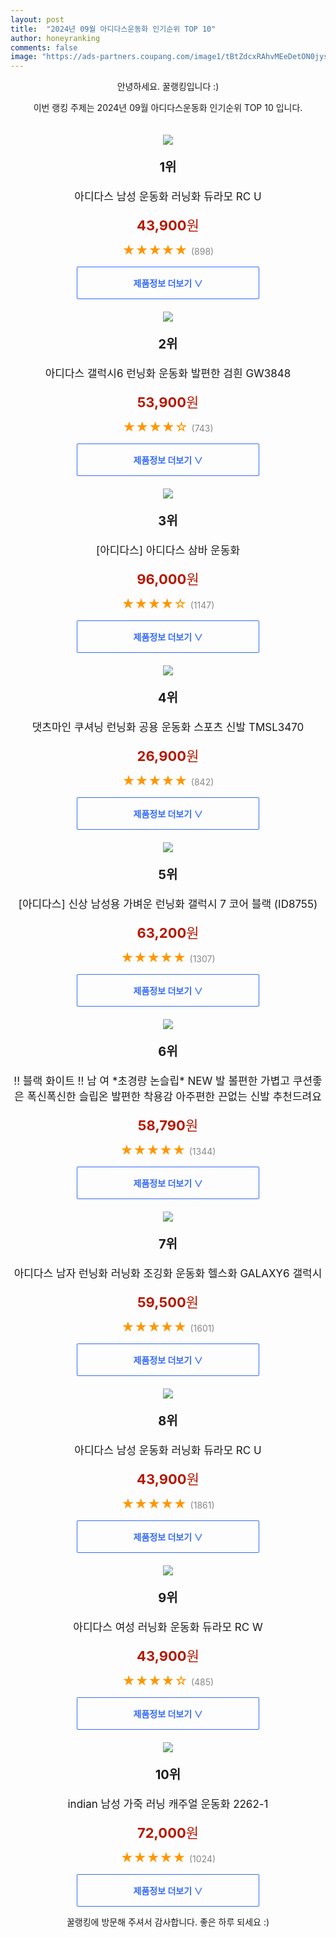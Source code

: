 ```yaml
---
layout: post
title:  "2024년 09월 아디다스운동화 인기순위 TOP 10"
author: honeyranking
comments: false
image: "https://ads-partners.coupang.com/image1/tBtZdcxRAhvMEeDetON0jysNfM5p01Xj2OhEhePV0kFrLrzsP0h6Nt0ABwSEVSq5dRCAOiYmVSTKxZL7f-GgyGIul0da3UF54QIwLE3eItJghb67B89gz0VjD9ryuKjbJxOOXN-JD2EnppeBrYlPPh3ssBzxSk7wlxQbU0QU7ZIMYP-Q9iBnZQbAzzYmWXtMZ0FEvmv2ZW6K8zDZZeiLpx4l0RBo7-YDJ2zvIxgSN15K-Fv-a1Fzh4P63U40cZB8fo-oPQJZZqsL8YUBXTDqGk7K6hJzS2BqGZ1DZ5_iNbcTlwIa0K3hfdk="
---
```

<p style="text-align: center;">안녕하세요. 꿀랭킹입니다 :)</p>
<p style="text-align: center;">이번 랭킹 주제는 2024년 09월 아디다스운동화 인기순위 TOP 10 입니다.</p><center><img src="https://ads-partners.coupang.com/image1/tBtZdcxRAhvMEeDetON0jysNfM5p01Xj2OhEhePV0kFrLrzsP0h6Nt0ABwSEVSq5dRCAOiYmVSTKxZL7f-GgyGIul0da3UF54QIwLE3eItJghb67B89gz0VjD9ryuKjbJxOOXN-JD2EnppeBrYlPPh3ssBzxSk7wlxQbU0QU7ZIMYP-Q9iBnZQbAzzYmWXtMZ0FEvmv2ZW6K8zDZZeiLpx4l0RBo7-YDJ2zvIxgSN15K-Fv-a1Fzh4P63U40cZB8fo-oPQJZZqsL8YUBXTDqGk7K6hJzS2BqGZ1DZ5_iNbcTlwIa0K3hfdk=" style="margin-top:20px" /></center><p style="text-align: center; font-size: 20px"><b>1위</b></p><p style="text-align: center; font-size: 17px">아디다스 남성 운동화 러닝화 듀라모 RC U</p><p style="text-align: center;"><span style="color: #b61800; font-size: 22px;"><b>43,900</b>원</span></p><p style="text-align: center;"><span style="color: #ff9600; font-size: 20px;">★★★★★ </span><span style="color: #878787;">(898)</span></p><center><a href="https://link.coupang.com/re/AFFSDP?lptag=AF3899140&subid=honeyrank&pageKey=8284153480&itemId=23885400806&vendorItemId=90908212691&traceid=V0-153-346d702481b89354&requestid=20240927170000202146457643&token=31850C%7CMIXED"><div style="font-size: 14px; display: inline-block; padding: 15px 90px; color: #346aff; border-radius: 2px; border: 1px solid #346aff; cursor: pointer;"><b>제품정보 더보기 &or;</b></div></a></center><center><img src="https://ads-partners.coupang.com/image1/iDjoUJ-IdIIuypUkiFLjCx8oE6o8h8cQMClHSHOIVIqHybD1wp3l4eWVsEtfhCVXLOGfqOYKX6d77fTkANQKiJYvD8NO70fgL4nZnz6350nLjj16LGc2ChlhJzIi_6vsTHyFUJIpakA8CPBWgW_4fOgW4_mew0zb-R7CcMZ68bZQ-woMy9w68NbE2HwDVFjXoRha7BGlW_NP1q_qxn1j7Qku8B4j9I42H5NhxxeGKRDP0vbgNrhW1J3DWl3GOCi1qWGy4rQPHbmQCapcqVoOX223g2JhSFabssfN3zrM5wBH76Xxo9ev9TpDXw==" style="margin-top:20px" /></center><p style="text-align: center; font-size: 20px"><b>2위</b></p><p style="text-align: center; font-size: 17px">아디다스 갤럭시6 런닝화 운동화 발편한 검흰 GW3848</p><p style="text-align: center;"><span style="color: #b61800; font-size: 22px;"><b>53,900</b>원</span></p><p style="text-align: center;"><span style="color: #ff9600; font-size: 20px;">★★★★☆ </span><span style="color: #878787;">(743)</span></p><center><a href="https://link.coupang.com/re/AFFSDP?lptag=AF3899140&subid=honeyrank&pageKey=6925323907&itemId=16026950022&vendorItemId=91075061958&traceid=V0-153-09203b8ef5997cdc&requestid=20240927170000202146457643&token=31850C%7CMIXED"><div style="font-size: 14px; display: inline-block; padding: 15px 90px; color: #346aff; border-radius: 2px; border: 1px solid #346aff; cursor: pointer;"><b>제품정보 더보기 &or;</b></div></a></center><center><img src="https://ads-partners.coupang.com/image1/UpvbB0pHEVVLUWO-UjDMhxRQzKM7w2kc-E5mPFSbhNU-wLKMYpSPfnov6v6XLYr6OW-ftUd3FjDpRRFIElo9Z9Q-PRYOv0uvnkNwcUHdYIECp1bkt9w5IaLZ4MoFxf8om_rvcLFk3nWpJzinOzhRXMEtKbKwQSkUUFzk4NRBWqpcgF_5kD8z6AhvqwkTRRPbX9xNzOmLaX-W0ONlKA3jiWJ29XBpWv8Iz070FnJFtS_up54Jn3d2VX0QmW6bLs5umb7Z1724G6RB2C4bXD8B20-WfEyLSvAkSaSVQxz_V9wlsMdMM9D8BXDgrw==" style="margin-top:20px" /></center><p style="text-align: center; font-size: 20px"><b>3위</b></p><p style="text-align: center; font-size: 17px">[아디다스] 아디다스 삼바 운동화</p><p style="text-align: center;"><span style="color: #b61800; font-size: 22px;"><b>96,000</b>원</span></p><p style="text-align: center;"><span style="color: #ff9600; font-size: 20px;">★★★★☆ </span><span style="color: #878787;">(1147)</span></p><center><a href="https://link.coupang.com/re/AFFSDP?lptag=AF3899140&subid=honeyrank&pageKey=7811794707&itemId=21845131945&vendorItemId=90813314601&traceid=V0-153-4648e77d4a4a9349&requestid=20240927170000202146457643&token=31850C%7CMIXED"><div style="font-size: 14px; display: inline-block; padding: 15px 90px; color: #346aff; border-radius: 2px; border: 1px solid #346aff; cursor: pointer;"><b>제품정보 더보기 &or;</b></div></a></center><center><img src="https://ads-partners.coupang.com/image1/5rbZT1WcLPrfwxS95q9DM23IqQY-RriTZFYT32qa4-CexUe3phG93lghDwu0dj3P8Sx6zdsBIpbv2hNi_kENCuk7-gl5n65UMZjw9ZCw1BuqnxelPOR2ffa2lpN8qha2wvL2cXNfjc0DXK5jtSo_vdDu9EOPOsiIXU7X3j_v0TH_jQuosoW3RsqBMFphXmOVyOLg2eLFv4nn6sEBdE18snFEFgb_iJPZZODdktHifazBeP2yNovdWlc2RfOQcOCE4sLMBSN5iOn2bg0oBFLOZlM7-puUiURV0bOrrgObsBseISez1Rc04yi5x0wELw==" style="margin-top:20px" /></center><p style="text-align: center; font-size: 20px"><b>4위</b></p><p style="text-align: center; font-size: 17px">댓츠마인 쿠셔닝 런닝화 공용 운동화 스포츠 신발 TMSL3470</p><p style="text-align: center;"><span style="color: #b61800; font-size: 22px;"><b>26,900</b>원</span></p><p style="text-align: center;"><span style="color: #ff9600; font-size: 20px;">★★★★★ </span><span style="color: #878787;">(842)</span></p><center><a href="https://link.coupang.com/re/AFFSDP?lptag=AF3899140&subid=honeyrank&pageKey=5063554982&itemId=6840642164&vendorItemId=74133262143&traceid=V0-153-c99c6d9745df008a&clickBeacon=7e9b5860-7ca6-11ef-8ce4-ee6789ea9c01%7E3&requestid=20240927170000202146457643&token=31850C%7CMIXED"><div style="font-size: 14px; display: inline-block; padding: 15px 90px; color: #346aff; border-radius: 2px; border: 1px solid #346aff; cursor: pointer;"><b>제품정보 더보기 &or;</b></div></a></center><center><img src="https://ads-partners.coupang.com/image1/JCXZ57NyshTHv6tWJClwfsI7xfpiAqNEGGED4TCTLMHZVkk7clUrbWegWuonPCJ4HZSpYpy8kyQPWlM6Zwd0NZ8gB6rN4FVhJ_SjLw3wFX3ZY_a6EPJJRFfEnuVNwPSyezGV4j5Zg4Lkiyb4NKZTLBp8vqbxGMRBQVaWQS8uSqxDCkDATQF4y2LvXdSI9t_RiWqOn_hMYwqhzQnIRnzcbxC5_Mq3vWPfNgGwfhHc8Ll0kqBFhtDjP9h32eZpplj5fNFk3VHewRSDRrx2mKs7tuQ8iXQ4M-CpJNAZlaNF9RxvY5WtRn2gTLs=" style="margin-top:20px" /></center><p style="text-align: center; font-size: 20px"><b>5위</b></p><p style="text-align: center; font-size: 17px">[아디다스] 신상 남성용 가벼운 런닝화 갤럭시 7 코어 블랙 (ID8755)</p><p style="text-align: center;"><span style="color: #b61800; font-size: 22px;"><b>63,200</b>원</span></p><p style="text-align: center;"><span style="color: #ff9600; font-size: 20px;">★★★★★ </span><span style="color: #878787;">(1307)</span></p><center><a href="https://link.coupang.com/re/AFFSDP?lptag=AF3899140&subid=honeyrank&pageKey=8309658164&itemId=23977056824&vendorItemId=91020519953&traceid=V0-153-f9f0b36c5fb20477&requestid=20240927170000202146457643&token=31850C%7CMIXED"><div style="font-size: 14px; display: inline-block; padding: 15px 90px; color: #346aff; border-radius: 2px; border: 1px solid #346aff; cursor: pointer;"><b>제품정보 더보기 &or;</b></div></a></center><center><img src="https://ads-partners.coupang.com/image1/A1t9ASCRQ47fLjgYA_AhqrDEAjOjM3mXBO4XsUN2cWa8xfIMnR072Q-LRHK-Sc7FsY7V2pxqWqbwWfQ-2xIVksRc549QbOMOeKcgGXueKnpQ5HMVjp26teIdExfN9gn-8758oUjUoUB4ZK7xtaJCJmk2Kx7igIpEJKxC4FVhRlHXCFt17nHadVJUc0cCphUitU7nzXDuH-7S5laKSILZo6tstyVaQoL0RvzReAvrvi4sS0g83JO1aEDVCVVS8kr0kkkWBZUW6OU5fnOPkahPSq4FNSg6q0ABci991nSK_kArRORyz4EtWiOOUJwrtQ==" style="margin-top:20px" /></center><p style="text-align: center; font-size: 20px"><b>6위</b></p><p style="text-align: center; font-size: 17px">!! 블랙 화이트 !! 남 여 *초경량 논슬립* NEW 발 볼편한 가볍고 쿠션좋은 폭신폭신한 슬립온 발편한 착용감 아주편한 끈없는 신발 추천드려요</p><p style="text-align: center;"><span style="color: #b61800; font-size: 22px;"><b>58,790</b>원</span></p><p style="text-align: center;"><span style="color: #ff9600; font-size: 20px;">★★★★★ </span><span style="color: #878787;">(1344)</span></p><center><a href="https://link.coupang.com/re/AFFSDP?lptag=AF3899140&subid=honeyrank&pageKey=6348767278&itemId=15484298249&vendorItemId=90795194983&traceid=V0-153-e4943fbce925c69a&clickBeacon=7e9b7f70-7ca6-11ef-97c8-f8c8d1bdca5e%7E3&requestid=20240927170000202146457643&token=31850C%7CMIXED"><div style="font-size: 14px; display: inline-block; padding: 15px 90px; color: #346aff; border-radius: 2px; border: 1px solid #346aff; cursor: pointer;"><b>제품정보 더보기 &or;</b></div></a></center><center><img src="https://ads-partners.coupang.com/image1/Rgehsw96PoS2sCr-RqAMnuOlyK2FDLIUsGIfGCwKWFOPYYs7lB-x1xqR7wK45ceWAwJm6IladbJ9aLm7voNVl-SDrVTF_teeyj6drmx7-FdM3MfFmT_tuL3nTlNKc0NLLXaqtHzV9kZLc1Y4qkTrdU3ukLgZuoMinhLHUutxSQbkYJjyrEkb59w2Y7L1XT-xXCUqGbRPxp5ol86l4QChuAuTs5eLotZw8o0jrPFCVkkLQWjBbNnK5UzX3zkpTJ69nBkKyElLEjOpqTNNFiMFWuhfa4kgX4igWA_xqNic5Iot_4JUITsmnlnj" style="margin-top:20px" /></center><p style="text-align: center; font-size: 20px"><b>7위</b></p><p style="text-align: center; font-size: 17px">아디다스 남자 런닝화 러닝화 조깅화 운동화 헬스화 GALAXY6 갤럭시</p><p style="text-align: center;"><span style="color: #b61800; font-size: 22px;"><b>59,500</b>원</span></p><p style="text-align: center;"><span style="color: #ff9600; font-size: 20px;">★★★★★ </span><span style="color: #878787;">(1601)</span></p><center><a href="https://link.coupang.com/re/AFFSDP?lptag=AF3899140&subid=honeyrank&pageKey=8308717256&itemId=23973247572&vendorItemId=90994577761&traceid=V0-153-66e3a265b2404ef2&requestid=20240927170000202146457643&token=31850C%7CMIXED"><div style="font-size: 14px; display: inline-block; padding: 15px 90px; color: #346aff; border-radius: 2px; border: 1px solid #346aff; cursor: pointer;"><b>제품정보 더보기 &or;</b></div></a></center><center><img src="https://ads-partners.coupang.com/image1/lTzFKn2w0LX5af-slaiqdHogRXQSXD-rGCkp-Uw7yG45yWgzV8kqPEP4tWzOR-UvANXSBi5s-XUZ3vIus7wsryRVLrJks4Mqtah-T-deNWkRLW-7TjxYPiMQoM28FwKCSIxoJxWhXpb8AQNth33ohr1cfzHqfeEleAPQX2qUgErKm1vE9B1BUVE8m2udgoHNXYbJ-gf04de-cNAPnYX25An8OIzhK7ozCJmqfrRfLUKPykgz3QpiFjHPZyYyvRHT9Ugj9VOP9yN8GL1Vsu7PeYcTX_OonAxIEuQCUlPuW4rB5_IaJnBU424=" style="margin-top:20px" /></center><p style="text-align: center; font-size: 20px"><b>8위</b></p><p style="text-align: center; font-size: 17px">아디다스 남성 운동화 러닝화 듀라모 RC U</p><p style="text-align: center;"><span style="color: #b61800; font-size: 22px;"><b>43,900</b>원</span></p><p style="text-align: center;"><span style="color: #ff9600; font-size: 20px;">★★★★★ </span><span style="color: #878787;">(1861)</span></p><center><a href="https://link.coupang.com/re/AFFSDP?lptag=AF3899140&subid=honeyrank&pageKey=8284164471&itemId=23885445836&vendorItemId=90908257087&traceid=V0-153-2aaa8f4647d4fdab&requestid=20240927170000202146457643&token=31850C%7CMIXED"><div style="font-size: 14px; display: inline-block; padding: 15px 90px; color: #346aff; border-radius: 2px; border: 1px solid #346aff; cursor: pointer;"><b>제품정보 더보기 &or;</b></div></a></center><center><img src="https://ads-partners.coupang.com/image1/qE1pYWb4M6isenbIqE_NcPxAL60CTU45ItF52WdEzRZnNOkjCPpN7Iz3zHVnF2IA--Dxu31yFU4N6sOEYQ0tc9U6jvMfIgPuY9Hq0DJMuXy6Aa0mzqxvWoijmQYU5pdjAoripdMob48fspcdfvcXf_7_DFeSE37NQgIWl8yUU40pzQVaCQT5EE28Z_IZODBKvTeTXFw4VS3Kf3Q4USMjiJxyxvczvt362M8kVpvKPWuxy_x-gQnywgVyfKiSkS4_cZqkQp79zNuutkxtzZPaTIk9kPBDumHJA9LDaIOwSVRIZmf_voMt3e1_qQ==" style="margin-top:20px" /></center><p style="text-align: center; font-size: 20px"><b>9위</b></p><p style="text-align: center; font-size: 17px">아디다스 여성 러닝화 운동화 듀라모 RC W</p><p style="text-align: center;"><span style="color: #b61800; font-size: 22px;"><b>43,900</b>원</span></p><p style="text-align: center;"><span style="color: #ff9600; font-size: 20px;">★★★★☆ </span><span style="color: #878787;">(485)</span></p><center><a href="https://link.coupang.com/re/AFFSDP?lptag=AF3899140&subid=honeyrank&pageKey=8285741707&itemId=23892155565&vendorItemId=90914833986&traceid=V0-153-273009915f4ce09e&requestid=20240927170000202146457643&token=31850C%7CMIXED"><div style="font-size: 14px; display: inline-block; padding: 15px 90px; color: #346aff; border-radius: 2px; border: 1px solid #346aff; cursor: pointer;"><b>제품정보 더보기 &or;</b></div></a></center><center><img src="https://ads-partners.coupang.com/image1/2E8pE9leRsTpVMNv2LjXvlW4IiTsdowF3iMW1f6gIQP5n2-t4Y5rC-P20D4HKjSyTHF-9CzS5pY2JG2mfC-ct3Y7D5lew28fGcjGDaPBzpMOBZykn-qRFtPBH-5E8_Z75QyJ-NEh5e0z7Qxwen8_hXqCBfZQkb87WUk_F-P2ss4Wyrb4l_-OG-nLh_0_kLtDZFx0WLgFOO3TXrvPuqfx3kfAazBKxcZLLlZErgndYL68_AcEuvGrmTtmklagi6kZ70sFJpVlphoKCD7uQZTCMzsQfhuXSW2Xs-iy_JO0yXnse4gebgaNdZ-k46NFgwIP" style="margin-top:20px" /></center><p style="text-align: center; font-size: 20px"><b>10위</b></p><p style="text-align: center; font-size: 17px">indian 남성 가죽 러닝 캐주얼 운동화 2262-1</p><p style="text-align: center;"><span style="color: #b61800; font-size: 22px;"><b>72,000</b>원</span></p><p style="text-align: center;"><span style="color: #ff9600; font-size: 20px;">★★★★★ </span><span style="color: #878787;">(1024)</span></p><center><a href="https://link.coupang.com/re/AFFSDP?lptag=AF3899140&subid=honeyrank&pageKey=6431650256&itemId=13883108187&vendorItemId=84670813605&traceid=V0-153-02c39847e28fc959&clickBeacon=7e9b7f70-7ca6-11ef-9f55-3862dbd753dc%7E3&requestid=20240927170000202146457643&token=31850C%7CMIXED"><div style="font-size: 14px; display: inline-block; padding: 15px 90px; color: #346aff; border-radius: 2px; border: 1px solid #346aff; cursor: pointer;"><b>제품정보 더보기 &or;</b></div></a></center><p style="text-align: center;">꿀랭킹에 방문해 주셔서 감사합니다. 좋은 하루 되세요 :)</p>